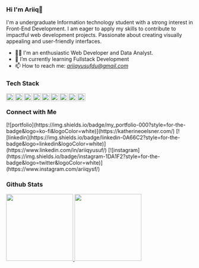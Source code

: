 ### Hi I'm Ariiq👋

I'm a undergraduate Information technology student with a strong interest in Front-End Development.  I am eager to apply my skills to contribute to impactful web development projects. Passionate about creating visually appealing and user-friendly interfaces.

- 👨‍💻 I'm an enthusiastic Web Developer and Data Analyst.
- 🌱 I’m currently learning Fullstack Development
- 📫 How to reach me: *ariiqyusufdu@gmail.com*

### Tech Stack
 <a href="https://developer.mozilla.org/en-US/docs/Web/JavaScript" target="_blank" rel="noreferrer">
  <img align="left" alt="JavaScript" title="JavaScript" width="21px" src="https://upload.wikimedia.org/wikipedia/commons/9/99/Unofficial_JavaScript_logo_2.svg" />
  </a>
  <a href="https://reactjs.org/" target="_blank" rel="noreferrer">
    <img align="left" alt="React" title="React" width="21px" src="https://cdn.worldvectorlogo.com/logos/react-2.svg" />
  </a>
  <a href="https://reactjs.org/" target="_blank" rel="noreferrer">
    <img align="left" alt="Next" title="Next" width="21px" src="https://cdn.worldvectorlogo.com/logos/react-2.svg" />
  </a>
  <a href="https://tailwindcss.com/" target="_blank" rel="noreferrer">
    <img align="left" alt="TailwindCSS" title="TailwindCSS" width="21px" src="https://www.vectorlogo.zone/logos/tailwindcss/tailwindcss-icon.svg" />
  </a>
  <a href="https://www.typescriptlang.org/" target="_blank" rel="noreferrer">
    <img align="left" alt="TypeScript" title="TypeScript" width="21px" src="https://cdn.worldvectorlogo.com/logos/typescript.svg" />
  </a>
  <a href="https://expressjs.com/" target="_blank" rel="noreferrer">
    <img align="left" alt="Express.js" title="Express.js" width="21px" src="https://www.vectorlogo.zone/logos/expressjs/expressjs-icon.svg" />
  </a>
  <a href="https://www.mongodb.com/" target="_blank" rel="noreferrer">
    <img align="left" alt="MongoDB" title="MongoDB" width="21px" src="https://www.vectorlogo.zone/logos/mongodb/mongodb-icon.svg" />
  </a>
  <a href="https://www.postgresql.org/" target="_blank" rel="noreferrer">
    <img align="left" alt="PostgreSQL" title="PostgreSQL" width="21px" src="https://www.vectorlogo.zone/logos/postgresql/postgresql-icon.svg" />
  </a>
  <a href="https://www.python.org/" target="_blank" rel="noreferrer">
    <img align="left" alt="Python" title="Python" width="21px" src="https://www.vectorlogo.zone/logos/python/python-icon.svg" />
  </a>
  <br>
  
### Connect with Me

<div align="left">
 [![portfolio](https://img.shields.io/badge/my_portfolio-000?style=for-the-badge&logo=ko-fi&logoColor=white)](https://katherineoelsner.com/)
 [![linkedin](https://img.shields.io/badge/linkedin-0A66C2?style=for-the-badge&logo=linkedin&logoColor=white)](https://www.linkedin.com/in/ariiqyusuf/)
 [![instagram](https://img.shields.io/badge/instagram-1DA1F2?style=for-the-badge&logo=twitter&logoColor=white)](https://www.instagram.com/ariiqysf/)  
</div>

### Github Stats
<p align="left">
<a href="https://github.com/yusufariiq">
  <img height="180em" src="https://github-readme-stats-eight-theta.vercel.app/api?username=yusufariiq&show_icons=true&theme=algolia&include_all_commits=true&count_private=true"/>
  <img height="180em" src="https://github-readme-stats-eight-theta.vercel.app/api/top-langs/?username=yusufariiq&layout=compact&langs_count=8&theme=algolia"/>
</a>
</p>

<!--
**yusufariiq/yusufariiq** is a ✨ _special_ ✨ repository because its `README.md` (this file) appears on your GitHub profile.

Here are some ideas to get you started:

- 🔭 I’m currently working on ...
- 🌱 I’m currently learning ...
- 👯 I’m looking to collaborate on ...
- 🤔 I’m looking for help with ...
- 💬 Ask me about ...
- 📫 How to reach me: ...
- 😄 Pronouns: ...
- ⚡ Fun fact: ...
-->
